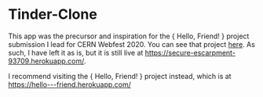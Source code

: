 # Tinder-Clone

This app was the precursor and inspiration for the { Hello, Friend! } project submission I lead for CERN Webfest 2020. You can see that project [here](https://github.com/Oisin-M/Hello-Friend). As such, I have left it as is, but it is still live at https://secure-escarpment-93709.herokuapp.com/.

I recommend visiting the { Hello, Friend! } project instead, which is at https://hello---friend.herokuapp.com/
